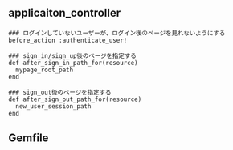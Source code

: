 ## applicaiton_controller
```
### ログインしていないユーザーが、ログイン後のページを見れないようにする
before_action :authenticate_user!

### sign_in/sign_up後のページを指定する
def after_sign_in_path_for(resource)
  mypage_root_path
end

### sign_out後のページを指定する
def after_sign_out_path_for(resource)
  new_user_session_path
end
```

## Gemfile
